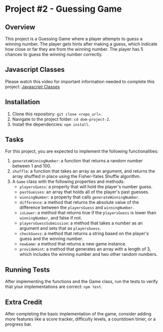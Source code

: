 # Project #2 - Guessing Game

## Overview

This project is a Guessing Game where a player attempts to guess a winning number. The player gets hints after making a guess, which indicate how close or far they are from the winning number. The player has 5 chances to guess the winning number correctly.

## Javascript Classes

Please watch this video for important information needed to complete this project:
[Javascript Classes](https://www.youtube.com/watch?v=2ZphE5HcQPQ)

## Installation

1. Clone this repository: `git clone <repo_url>`.
2. Navigate to the project folder: `cd dom-project-2`.
3. Install the dependencies: `npm install`.

## Tasks

For this project, you are expected to implement the following functionalities:

1. `generateWinningNumber`: a function that returns a random number between 1 and 100.
2. `shuffle`: a function that takes an array as an argument, and returns the array shuffled in place using the Fisher-Yates Shuffle algorithm.
3. A `Game` class with the following properties and methods:
   - `playersGuess`: a property that will hold the player's number guess.
   - `pastGuesses`: an array that holds all of the player's past guesses.
   - `winningNumber`: a property that calls `generateWinningNumber`.
   - `difference`: a method that returns the absolute value of the difference between the `playersGuess` and `winningNumber`.
   - `isLower`: a method that returns true if the `playersGuess` is lower than `winningNumber`, and false if not.
   - `playersGuessSubmission`: a method that takes a number as an argument and sets that as `playersGuess`.
   - `checkGuess`: a method that returns a string based on the player's guess and the winning number.
   - `newGame`: a method that returns a new game instance.
   - `provideHint`: a method that generates an array with a length of 3, which includes the winning number and two other random numbers.

## Running Tests

After implementing the functions and the Game class, run the tests to verify that your implementations are correct: `npm test`.

## Extra Credit

After completing the basic implementation of the game, consider adding more features like a score tracker, difficulty levels, a countdown timer, or a progress bar.
